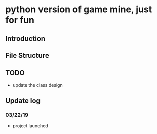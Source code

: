 # python version of game mine, just for fun

## Introduction


## File Structure


## TODO
 - update the class design
 

## Update log

### 03/22/19
 - project launched